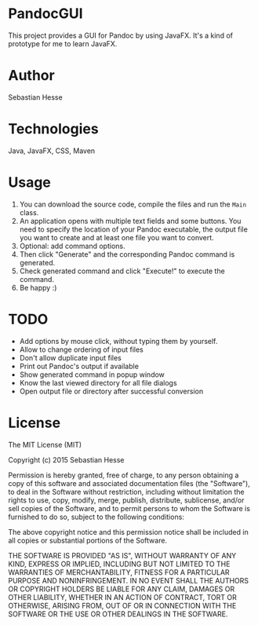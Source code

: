 # PandocGUI
This project provides a GUI for Pandoc by using JavaFX. It's a kind of prototype for me to learn JavaFX.

# Author
Sebastian Hesse

# Technologies
Java, JavaFX, CSS, Maven

# Usage
1. You can download the source code, compile the files and run the `Main` class. 
2. An application opens with multiple text fields and some buttons. You need to specify the location of your Pandoc executable, the output file you want to create and at least one file you want to convert. 
3. Optional: add command options.
4. Then click "Generate" and the corresponding Pandoc command is generated.
5. Check generated command and click "Execute!" to execute the command.
6. Be happy :)

# TODO
- Add options by mouse click, without typing them by yourself.
- Allow to change ordering of input files
- Don't allow duplicate input files
- Print out Pandoc's output if available
- Show generated command in popup window
- Know the last viewed directory for all file dialogs
- Open output file or directory after successful conversion

# License
The MIT License (MIT)

Copyright (c) 2015 Sebastian Hesse

Permission is hereby granted, free of charge, to any person obtaining a copy
of this software and associated documentation files (the "Software"), to deal
in the Software without restriction, including without limitation the rights
to use, copy, modify, merge, publish, distribute, sublicense, and/or sell
copies of the Software, and to permit persons to whom the Software is
furnished to do so, subject to the following conditions:

The above copyright notice and this permission notice shall be included in all
copies or substantial portions of the Software.

THE SOFTWARE IS PROVIDED "AS IS", WITHOUT WARRANTY OF ANY KIND, EXPRESS OR
IMPLIED, INCLUDING BUT NOT LIMITED TO THE WARRANTIES OF MERCHANTABILITY,
FITNESS FOR A PARTICULAR PURPOSE AND NONINFRINGEMENT. IN NO EVENT SHALL THE
AUTHORS OR COPYRIGHT HOLDERS BE LIABLE FOR ANY CLAIM, DAMAGES OR OTHER
LIABILITY, WHETHER IN AN ACTION OF CONTRACT, TORT OR OTHERWISE, ARISING FROM,
OUT OF OR IN CONNECTION WITH THE SOFTWARE OR THE USE OR OTHER DEALINGS IN THE
SOFTWARE.
